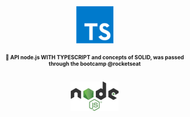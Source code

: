 <h1 align="center">
    <img alt="DevRadar" title="#delicinha" src="assets/Typescript.png" width="100px" />
</h1>

<h4 align="center">
  🚀 API node.js WITH TYPESCRIPT and concepts of SOLID, was passed through the bootcamp @rocketseat
</h4>

<h1 align="center">
  <img alt="BeTheHero" src="assets/node.svg" width="25%">
</h1>

